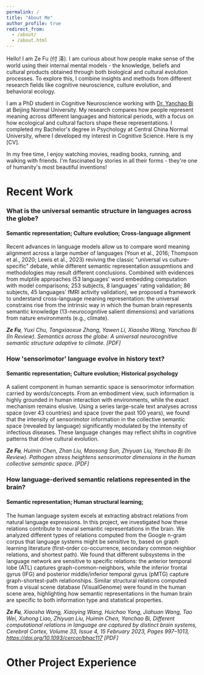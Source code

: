 ```yaml
---
permalink: /
title: "About Me"
author_profile: true
redirect_from: 
  - /about/
  - /about.html
---
```

Hello! I am Ze Fu (付 泽). I am curious about how people make sense of the world using their internal mental models - the knowledge, beliefs and cultural products obtained through both biological and cultural evolution processes. To explore this, I combine insights and methods from different research fields like cognitive neuroscience, culture evolution, and behavioral ecology. 

I am a PhD student in Cognitive Neuroscience working with [Dr. Yanchao Bi](https://bilab.bnu.edu.cn/people.html) at Beijing Normal University. My research compares how people represent meaning across different languages and historical periods, with a focus on how ecological and cultural factors shape these representations. I completed my Bachelor's degree in Psychology at Central China Normal University, where I developed my interest in Cognitive Science. Here is my [CV]. 

In my free time, I enjoy watching movies, reading books, running, and walking with friends. I'm fascinated by stories in all their forms - they're one of humanity's most beautiful inventions!

Recent Work
======
### What is the universal semantic structure in languages across the globe?
#### Semantic representation; Culture evolution; Cross-language alignment
Recent advances in language models allow us to compare word meaning alignment across a large number of languages (Youn et al., 2016; Thompson et al., 2020; Lewis et al., 2023) reviving the classic "universal vs culture-specific" debate, while different semantic representation assupmtions and methodologies may result different conclusions. Combined with evidences from mulptile approaches (53 languages' word embedding computation with model comparisons; 253 subjects, 8 languages' rating validation; 86 subjects, 45 languages' fMRI activity validation), we proposed a framework to understand cross-language meaning representation: the universal constrains rise from the intrinsic way in which the human brain represents semantic knowledge (13-neurocognitive salient dimensions) and variations from nature environments (e.g., climate).  

*__Ze Fu__, Yuxi Chu, Tangxiaoxue Zhang, Yawen Li, Xiaosha Wang, Yanchao Bi (In Review). Semantics across the globe: A universal neurocognitive semantic structure adaptive to climate. [PDF]*

### How 'sensorimotor' language evolve in history text?
#### Semantic representation; Culture evolution; Historical psychology
A salient component in human semantic space is sensorimotor information carried by words/concepts. From an embodiment view, such information is highly grounded in human interaction with environments, while the exact mechanism remains elusive. Using a series large-scale text analyses across space (over 43 countries) and space (over the past 100 years), we found that the intensity of sensorimotor information in the collective semantic space (revealed by language) significantly modulated by the intensity of infectious diseases. These language changes may reflect shifts in cognitive patterns that drive cultural evolution.

*__Ze Fu__, Huimin Chen, Zhan Liu, Maosong Sun, Zhiyuan Liu, Yanchao Bi (In Review). Pathogen stress heightens sensorimotor dimensions in the human collective semantic space. [PDF]* 

### How language-derived semantic relations represented in the brain?
#### Semantic representation; Human structural learning; 
The human language system excels at extracting abstract relations from natural language expressions. In this project, we investigated how these relations contribute to neural semantic representations in the brain. We analyzed different types of relations computed from the Google n-gram corpus that language systems might be sensitive to, based on graph learning literature (first-order co-occurrence, secondary common neighbor relations, and shortest path). We found that different subsystems in the language network are sensitive to specific relations: the anterior temporal lobe (ATL) captures graph-common-neighbors, while the inferior frontal gyrus (IFG) and posterior middle/inferior temporal gyrus (pMTG) capture graph-shortest-path relationships. Similar structural relations computed from a visual scene database (VisualGenome) were found in the human scene area, highlighting how semantic representations in the human brain are specific to both information type and statistical properties.

*__Ze Fu__, Xiaosha Wang, Xiaoying Wang, Huichao Yang, Jiahuan Wang, Tao Wei, Xuhong Liao, Zhiyuan Liu, Huimin Chen, Yanchao Bi, Different computational relations in language are captured by distinct brain systems, Cerebral Cortex, Volume 33, Issue 4, 15 February 2023, Pages 997–1013, https://doi.org/10.1093/cercor/bhac117 [PDF]* 

Other Project Experience
======

